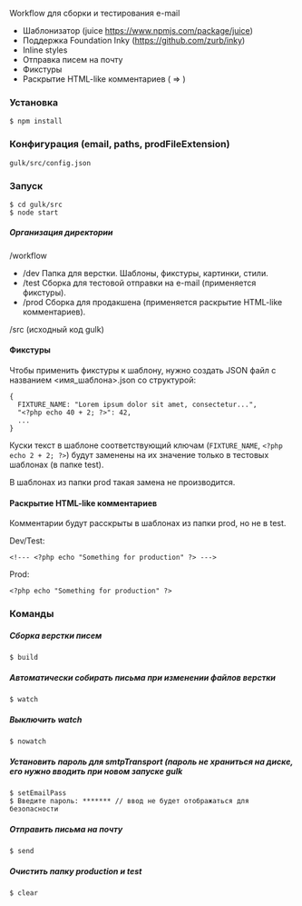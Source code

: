 Workflow для сборки и тестирования e-mail

* Шаблонизатор (juice https://www.npmjs.com/package/juice)
* Поддержка Foundation Inky (https://github.com/zurb/inky)
* Inline styles
* Отправка писем на почту
* Фикстуры
* Раскрытие HTML-like комментариев (<!--- <?php echo "Something for production" ?> ---> => <?php echo "Something for production" ?>)

### Установка
```
$ npm install
```

### Конфигурация (email, paths, prodFileExtension)
```
gulk/src/config.json
```

### Запуск
```
$ cd gulk/src
$ node start
```

##### Организация директории

/workflow
  * /dev
    Папка для верстки. Шаблоны, фикстуры, картинки, стили.
  * /test
    Сборка для тестовой отправки на e-mail (применяется фикстуры).
  * /prod
    Сборка для продакшена (применяется раскрытие HTML-like комментариев).

/src (исходный код gulk)

#### Фикстуры

Чтобы применить фикстуры к шаблону, нужно создать JSON файл с названием <имя_шаблона>.json со структурой:

```
{
  FIXTURE_NAME: "Lorem ipsum dolor sit amet, consectetur...",
  "<?php echo 40 + 2; ?>": 42,
  ...
}
```

Куски текст в шаблоне соответствующий ключам (```FIXTURE_NAME```, ```<?php echo 2 + 2; ?>```) будут заменены на их значение только в тестовых шаблонах (в папке test).

В шаблонах из папки prod такая замена не производится.

#### Раскрытие HTML-like комментариев

Комментарии будут расскрыты в шаблонах из папки prod, но не в test.

Dev/Test:

```
<!--- <?php echo "Something for production" ?> --->
```

Prod:

```
<?php echo "Something for production" ?>
```

### Команды

##### Сборка верстки писем

```
$ build
```

##### Автоматически собирать письма при изменении файлов верстки

```
$ watch
```

##### Выключить watch

```
$ nowatch
```

##### Установить пароль для smtpTransport (пароль не храниться на диске, его нужно вводить при новом запуске gulk

```
$ setEmailPass
$ Введите пароль: ******* // ввод не будет отображаться для безопасности
```

##### Отправить письма на почту
```
$ send
```

##### Очистить папку production и test

```
$ clear
```
